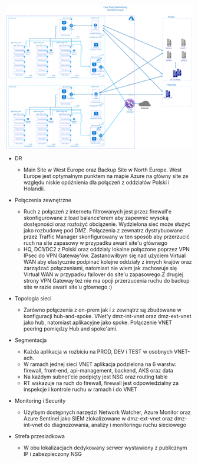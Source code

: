 ![alt text](https://github.com/mzdzioch/szkolachmury/blob/main/az-304/tydzien2/szkola%20chmury%20AZ-304.png)

* DR
  * Main Site w West Europe oraz Backup Site w North Europe. West Europe jest optymalnym punktem na mapie Azure na główny site ze względu niskie opóźnienia dla połączeń z oddziałów Polski i Holandii.
  

* Połączenia zewnętrzne
  * Ruch z połączeń z internetu filtrowanych jest przez firewall'e skonfigurowane z load balance'erem aby zapewnić wysoką dostępności oraz rozłożyć obciążenie. Wydzielona sieć może służyć jako rozbudowę pod DMZ. Połączenia z zewnatrz dystrybuowane przez Traffic Manager skonfigurowany w ten sposób aby przerzucić ruch na site zapasowy w przypadku awarii site'u głównego
  * HQ, DC1/DC2 z Polski oraz oddziały lokalne połączone poprzez VPN IPsec do VPN Gateway'ów. Zastanowiłbym się nad użyciem Virtual WAN aby elastycznie podpinać kolejne oddziały z innych krajów oraz zarządzać połączeniami, natomiast nie wiem jak zachowuje się Virtual WAN w przypadku failover do site'u zapasowego.Z drugiej strony VPN Gateway też nie ma opcji przerzucenia ruchu do backup site w razie awarii site'u głównego :) 
  

* Topologia sieci
  * Zarówno połączenia z on-prem jak i z zewnątrz są zbudowane w konfiguracji hub-and-spoke. VNet'y dmz-int-vnet oraz dmz-ext-vnet jako hub, natomiast aplikacyjne jako spoke. Połączenie VNET peering pomiędzy Hub and spoke'ami.


* Segmentacja
  * Każda aplikacja w rozbiciu na PROD, DEV i TEST w osobnych VNET-ach. 
  * W ramach jednej sieci VNET aplikacja podzielona na 6 warstw: firewall, front-end, api-management, backend, AKS oraz data 
  * Na każdym subnet'cie podpięty jest NSG oraz routing table  
  * RT wskazuje na ruch do firewall, firewall jest odpowiedzialny za inspekcje i kontrole ruchu w ramach i do VNET

* Monitoring i Security
  * Użyłbym dostępnych narzędzi Network Watcher, Azure Monitor oraz Azure Sentinel jako SIEM zlokalizowane w dmz-ext-vnet oraz dmz-int-vnet do diagnozowania, analizy i monitoringu ruchu sieciowego 
  
* Strefa przesiadkowa
  * W obu lokalizacjach dedykowany serwer wystawiony z publicznym IP i zabezpieczony NSG
